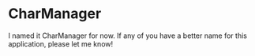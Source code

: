 # CharManager
I named it CharManager for now. If any of you have a better name for this application, please let me know!
